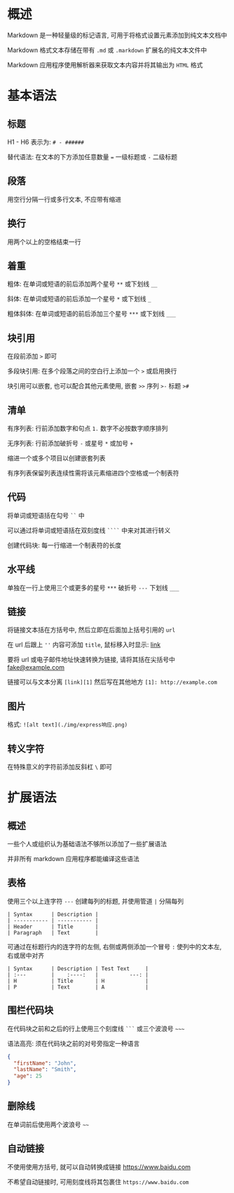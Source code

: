 # **概述**

Markdown 是一种轻量级的标记语言, 可用于将格式设置元素添加到纯文本文档中

Markdown 格式文本存储在带有 `.md` 或 `.markdown` 扩展名的纯文本文件中

Markdown 应用程序使用解析器来获取文本内容并将其输出为 `HTML` 格式

# **基本语法**

## **标题**

H1 - H6 表示为: `# - ######`

替代语法: 在文本的下方添加任意数量 `=` 一级标题或 `-` 二级标题

## **段落**

用空行分隔一行或多行文本, 不应带有缩进

## **换行**

用两个以上的空格结束一行

## **着重**

粗体: 在单词或短语的前后添加两个星号 `**` 或下划线 `__`

斜体: 在单词或短语的前后添加一个星号 `*` 或下划线 `_`

粗体斜体: 在单词或短语的前后添加三个星号 `***` 或下划线 `___`

## **块引用**

在段前添加 `>` 即可

多段块引用: 在多个段落之间的空白行上添加一个 `>` 或启用换行

块引用可以嵌套, 也可以配合其他元素使用, 嵌套 `>>` 序列 `>-` 标题 `>#`

## **清单**

有序列表: 行前添加数字和句点 `1.` 数字不必按数字顺序排列

无序列表: 行前添加破折号 `-` 或星号 `*` 或加号 `+`

缩进一个或多个项目以创建嵌套列表

有序列表保留列表连续性需将该元素缩进四个空格或一个制表符

## **代码**

将单词或短语括在勾号 ` `` ` 中

可以通过将单词或短语括在双刻度线 ` ```` ` 中来对其进行转义

创建代码块: 每一行缩进一个制表符的长度

## **水平线**

单独在一行上使用三个或更多的星号 `***` 破折号 `---` 下划线 `___`

## **链接**

将链接文本括在方括号中, 然后立即在后面加上括号引用的 `url`

在 url 后跟上 `''` 内容可添加 `title`, 鼠标移入时显示: [link](href 'test')

要将 url 或电子邮件地址快速转换为链接, 请将其括在尖括号中 <fake@example.com>

链接可以与文本分离 `[link][1]` 然后写在其他地方 `[1]: http://example.com`

## **图片**

格式: `![alt text](./img/express响应.png)`

## **转义字符**

在特殊意义的字符前添加反斜杠 `\` 即可

# **扩展语法**

## **概述**

一些个人或组织认为基础语法不够所以添加了一些扩展语法

并非所有 markdown 应用程序都能编译这些语法

## **表格**

使用三个以上连字符 `---` 创建每列的标题, 并使用管道 `|` 分隔每列

	| Syntax      | Description |
	| ----------- | ----------- |
	| Header      | Title       |
	| Paragraph   | Text        |

可通过在标题行内的连字符的左侧, 右侧或两侧添加一个冒号 `:` 使列中的文本左, 右或居中对齐

	| Syntax      | Description | Test Text     |
	| :---        |    :----:   |          ---: |
	| H           | Title       | H             |
	| P           | Text        | A             |

## **围栏代码块**

在代码块之前和之后的行上使用三个刻度线 ` ``` ` 或三个波浪号 `~~~`

语法高亮: 须在代码块之前的对号旁指定一种语言

```json
{
  "firstName": "John",
  "lastName": "Smith",
  "age": 25
}
```

## **删除线**

在单词前后使用两个波浪号 `~~`

## **自动链接**

不使用使用方括号, 就可以自动转换成链接 https://www.baidu.com

不希望自动链接时, 可用刻度线将其包裹住 `https://www.baidu.com`